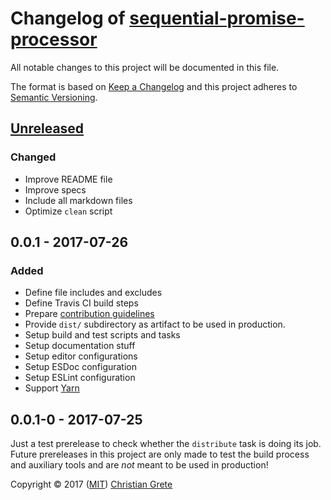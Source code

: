 # Changelog of [sequential-promise-processor][github-url]

All notable changes to this project will be documented in this file.

The format is based on [Keep a Changelog][keep-a-changelog-url] and this project adheres to [Semantic Versioning][semver-url].

## [Unreleased]

### Changed

- Improve README file
- Improve specs
- Include all markdown files
- Optimize `clean` script

## 0.0.1 - 2017-07-26

### Added

- Define file includes and excludes
- Define Travis CI build steps
- Prepare [contribution guidelines](CONTRIBUTING.md)
- Provide `dist/` subdirectory as artifact to be used in production.
- Setup build and test scripts and tasks
- Setup documentation stuff
- Setup editor configurations
- Setup ESDoc configuration
- Setup ESLint configuration
- Support [Yarn](https://yarnpkg.com)

## 0.0.1-0 - 2017-07-25

Just a test prerelease to check whether the `distribute` task is doing its job. Future prereleases in this project are only made to test the build process and auxiliary tools and are _not_ meant to be used in production!

[Unreleased]: https://github.com/ChristianGrete/sequential-promise-processor/compare/v0.0.1...develop

Copyright © 2017 ([MIT](LICENSE.md)) [Christian Grete](https://christiangrete.com)

[github-url]: https://github.com/ChristianGrete/sequential-promise-processor
[keep-a-changelog-url]: http://keepachangelog.com/en/1.0.0/
[semver-url]: http://semver.org/spec/v2.0.0.html